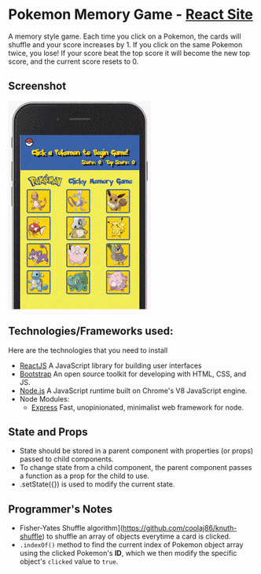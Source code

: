 # Pokemon Memory Game - [React Site](https://orlandocarnate.com/react-memory-game/)
A memory style game. Each time you click on a Pokemon, the cards will shuffle and your score increases by 1. If you click on the same Pokemon twice, you lose! If your score beat the top score it will become the new top score, and the current score resets to 0.

## Screenshot
![Clicky Game](./clicky-game-react.gif)

## Technologies/Frameworks used:
Here are the technologies that you need to install 
* [ReactJS](https://reactjs.org/) A JavaScript library for building user interfaces
* [Bootstrap](https://getbootstrap.com/) An open source toolkit for developing with HTML, CSS, and JS. 
* [Node.js](https://nodejs.org/en/) A JavaScript runtime built on Chrome's V8 JavaScript engine.
* Node Modules:
    * [Express](https://www.npmjs.com/package/express) Fast, unopinionated, minimalist web framework for node.

## State and Props
* State should be stored in a parent component with properties (or props) passed to child components.
* To change state from a child component, the parent component passes a function as a prop for the child to use.
* .setState({}) is used to modify the current state.

## Programmer's Notes
* Fisher-Yates Shuffle algorithm](https://github.com/coolaj86/knuth-shuffle) to shuffle an array of objects everytime a card is clicked.
* `.indexOf()` method to find the current index of Pokemon object array using the clicked Pokemon's **ID**, which we then modify the specific object's `clicked` value to `true`.

